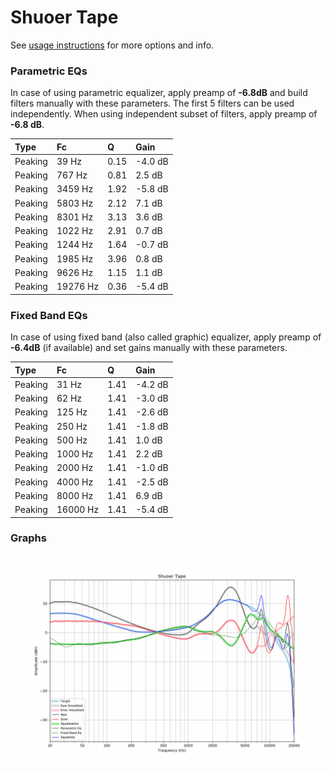 # Shuoer Tape
See [usage instructions](https://github.com/jaakkopasanen/AutoEq#usage) for more options and info.

### Parametric EQs
In case of using parametric equalizer, apply preamp of **-6.8dB** and build filters manually
with these parameters. The first 5 filters can be used independently.
When using independent subset of filters, apply preamp of **-6.8 dB**.

| Type    | Fc       |    Q | Gain    |
|:--------|:---------|:-----|:--------|
| Peaking | 39 Hz    | 0.15 | -4.0 dB |
| Peaking | 767 Hz   | 0.81 | 2.5 dB  |
| Peaking | 3459 Hz  | 1.92 | -5.8 dB |
| Peaking | 5803 Hz  | 2.12 | 7.1 dB  |
| Peaking | 8301 Hz  | 3.13 | 3.6 dB  |
| Peaking | 1022 Hz  | 2.91 | 0.7 dB  |
| Peaking | 1244 Hz  | 1.64 | -0.7 dB |
| Peaking | 1985 Hz  | 3.96 | 0.8 dB  |
| Peaking | 9626 Hz  | 1.15 | 1.1 dB  |
| Peaking | 19276 Hz | 0.36 | -5.4 dB |

### Fixed Band EQs
In case of using fixed band (also called graphic) equalizer, apply preamp of **-6.4dB**
(if available) and set gains manually with these parameters.

| Type    | Fc       |    Q | Gain    |
|:--------|:---------|:-----|:--------|
| Peaking | 31 Hz    | 1.41 | -4.2 dB |
| Peaking | 62 Hz    | 1.41 | -3.0 dB |
| Peaking | 125 Hz   | 1.41 | -2.6 dB |
| Peaking | 250 Hz   | 1.41 | -1.8 dB |
| Peaking | 500 Hz   | 1.41 | 1.0 dB  |
| Peaking | 1000 Hz  | 1.41 | 2.2 dB  |
| Peaking | 2000 Hz  | 1.41 | -1.0 dB |
| Peaking | 4000 Hz  | 1.41 | -2.5 dB |
| Peaking | 8000 Hz  | 1.41 | 6.9 dB  |
| Peaking | 16000 Hz | 1.41 | -5.4 dB |

### Graphs
![](./Shuoer%20Tape.png)